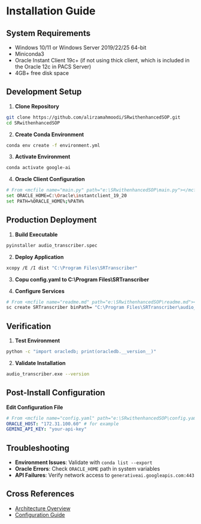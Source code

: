 # Installation Guide

## System Requirements
- Windows 10/11 or Windows Server 2019/22/25 64-bit
- Miniconda3
- Oracle Instant Client 19c+ (if not using thick client, which is included in the Oracle 12c in PACS Server)
- 4GB+ free disk space

## Development Setup

1. **Clone Repository**
```bash
git clone https://github.com/alirzamahmoodi/SRwithenhancedSOP.git
cd SRwithenhancedSOP
```

2. **Create Conda Environment**
```bash
conda env create -f environment.yml
```

3. **Activate Environment**
```bash
conda activate google-ai
```

4. **Oracle Client Configuration**
```bash
# From <mcfile name="main.py" path="e:\SRwithenhancedSOP\main.py"></mcfile>
set ORACLE_HOME=C:\Oracle\instantclient_19_20
set PATH=%ORACLE_HOME%;%PATH%
```

## Production Deployment

1. **Build Executable**
```bash
pyinstaller audio_transcriber.spec
```

2. **Deploy Application**
```bash
xcopy /E /I dist "C:\Program Files\SRTranscriber"
```
3. **Copu config.yaml to C:\Program Files\SRTranscriber**

4. **Configure Services**
```bash
# From <mcfile name="readme.md" path="e:\SRwithenhancedSOP\readme.md"></mcfile>
sc create SRTranscriber binPath= "C:\Program Files\SRTranscriber\audio_transcriber.exe --monitor"
```

## Verification

1. **Test Environment**
```bash
python -c "import oracledb; print(oracledb.__version__)"
```

2. **Validate Installation**
```bash
audio_transcriber.exe --version
```

## Post-Install Configuration

**Edit Configuration File**
```yaml
# From <mcfile name="config.yaml" path="e:\SRwithenhancedSOP\config.yaml"></mcfile>
ORACLE_HOST: "172.31.100.60" # for example
GEMINI_API_KEY: "your-api-key"
```

## Troubleshooting
- **Environment Issues**: Validate with `conda list --export`
- **Oracle Errors**: Check `ORACLE_HOME` path in system variables
- **API Failures**: Verify network access to `generativeai.googleapis.com:443`

## Cross References
- [Architecture Overview](architecture.md)
- [Configuration Guide](../config/config_reference.md)

